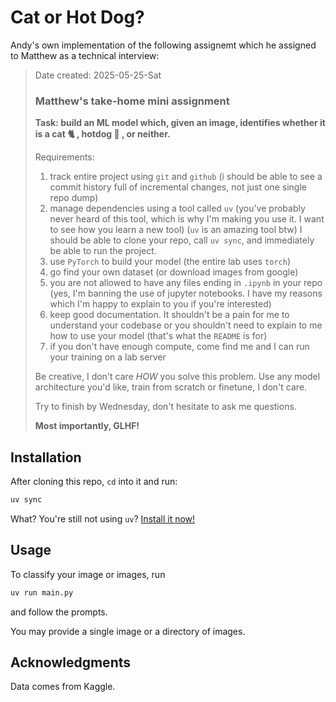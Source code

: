 
# Cat or Hot Dog?

Andy's own implementation of the following assignemt which he assigned to Matthew as a technical interview:

> Date created: 2025-05-25-Sat
>
> ### Matthew's take-home mini assignment
>
> **Task: build an ML model which, given an image, identifies whether it is a cat 🐈 , hotdog 🌭 , or neither.**
>
> Requirements:
>
> 1. track entire project using `git` and `github` (i should be able to see a commit history full of incremental changes, not just one single repo dump)
> 2. manage dependencies using a tool called `uv` (you've probably never heard of this tool, which is why I'm making you use it. I want to see how you learn a new tool) (`uv` is an amazing tool btw) I should be able to clone your repo, call `uv sync`, and immediately be able to run the project.
> 3. use `PyTorch` to build your model (the entire lab uses `torch`)
> 4. go find your own dataset (or download images from google)
> 5. you are not allowed to have any files ending in `.ipynb` in your repo (yes, I'm banning the use of jupyter notebooks. I have my reasons which I'm happy to explain to you if you're interested)
> 6. keep good documentation. It shouldn't be a pain for me to understand your codebase or you shouldn't need to explain to me how to use your model (that's what the `README` is for)
> 7. if you don't have enough compute, come find me and I can run your training on a lab server
>
> Be creative, I don't care *HOW* you solve this problem. Use any model architecture you'd like, train from scratch or finetune, I don't care.
>
> Try to finish by Wednesday, don't hesitate to ask me questions.
>
> **Most importantly, GLHF!**

## Installation

After cloning this repo, `cd` into it and run:

```sh
uv sync
```

What? You're still not using `uv`? [Install it now!](https://docs.astral.sh/uv/)

## Usage

To classify your image or images, run

```sh
uv run main.py
```

and follow the prompts.

You may provide a single image or a directory of images.

## Acknowledgments

Data comes from Kaggle.

